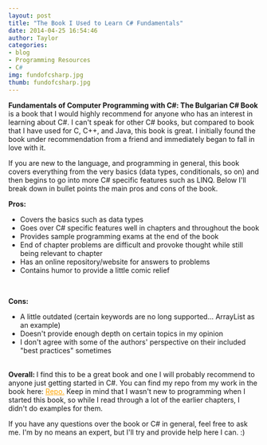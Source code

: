 ```yaml
---
layout: post
title: "The Book I Used to Learn C# Fundamentals"
date: 2014-04-25 16:54:46
author: Taylor
categories:
- blog
- Programming Resources
- C#
img: fundofcsharp.jpg
thumb: fundofcsharp.jpg
---
```


<b>Fundamentals of Computer Programming with C#: The Bulgarian C# Book</b> is a book that I would highly recommend for anyone who has an interest in learning about C#. I can't speak for other C# books, but compared to book that I have used for C, C++, and Java, this book is great. I initially found the book under recommendation from a friend and immediately began to fall in love with it. 
<!--more-->
If you are new to the language, and programming in general, this book covers everything from the very basics (data types, conditionals, so on) and then begins to go into more C# specific features such as LINQ. Below I'll break down in bullet points the main pros and cons of the book. 

<b>Pros:</b>
<ul>
    <li>Covers the basics such as data types</li>
    <li>Goes over C# specific features well in chapters and throughout the book</li>
    <li>Provides sample programming exams at the end of the book</li>
    <li>End of chapter problems are difficult and provoke thought while still being relevant to chapter</li>
    <li>Has an online repository/website for answers to problems</li>
    <li>Contains humor to provide a little comic relief</li>
</ul>
<br />

<b>Cons:</b>
<ul>
    <li>A little outdated (certain keywords are no long supported... ArrayList as an example)</li>
    <li>Doesn't provide enough depth on certain topics in my opinion</li>
    <li>I don't agree with some of the authors' perspective on their included "best practices" sometimes</li>
</ul>
<br />
<b>Overall: </b>
I find this to be a great book and one I will probably recommend to anyone just getting started in C#. You can find my repo from my work in the book here: <a href="https://github.com/TaylorCSmith/AdditionalCSharp/tree/master/CSharp_Book_Work" style="color:orange">Repo.</a> Keep in mind that I wasn't new to programming when I started this book, so while I read through a lot of the earlier chapters, I didn't do examples for them. <br /> 

If you have any questions over the book or C# in general, feel free to ask me. I'm by no means an expert, but I'll try and provide help here I can. :)

[hampden]: https://github.com/jekyll/jekyll
